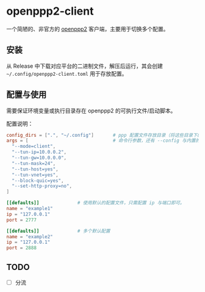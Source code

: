 # openppp2-client

一个简陋的、非官方的 [openppp2](https://github.com/liulilittle/openppp2) 客户端，主要用于切换多个配置。

## 安装

从 Release 中下载对应平台的二进制文件，解压后运行，其会创建 `~/.config/openppp2-client.toml` 用于存放配置。

## 配置与使用

需要保证环境变量或执行目录存在 openppp2 的可执行文件/启动脚本。

配置说明：

```toml
config_dirs = [".", "~/.config"]       # ppp 配置文件存放目录（将这些目录下的所有 `.json` 文件视为配置）
args = [                               # 命令行参数，还有 --config 与内置的 --dns-rules 将被自动添加，无需在此处给出。
  "--mode=client",
  "--tun-ip=10.0.0.2",
  "--tun-gw=10.0.0.0",
  "--tun-mask=24",
  "--tun-host=yes",
  "--tun-vnet=yes",
  "--block-quic=yes",
  "--set-http-proxy=no",
]

[[defaults]]              # 使用默认的配置文件，只需配置 ip 与端口即可。
name = "example1"
ip = "127.0.0.1"
port = 2777

[[defaults]]              # 多个默认配置
name = "example2"
ip = "127.0.0.1"
port = 2888
```

## TODO

- [ ] 分流
